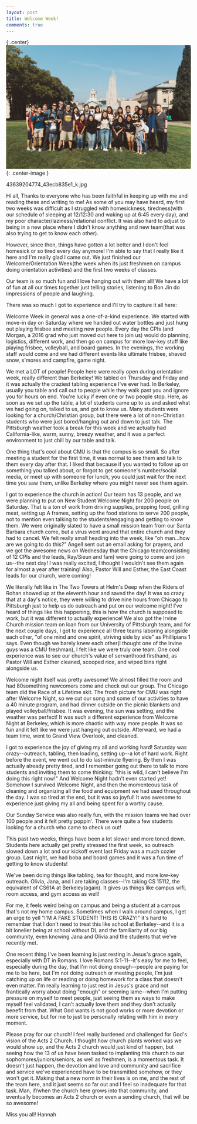 ```yaml
---
layout: post
title: Welcome Week!
comments: true
---
```


{:.center}
![cardinal](/images/bigteam.jpg){: .center-image } 

43639204774_43ecb835e1_k.jpg​


Hi all,
Thanks to everyone who has been faithful in keeping up with me and reading these and writing to me! As some of you may have heard, my first two weeks was difficult as I struggled with homesickness, tiredness(with our schedule of sleeping at 12/12:30 and waking up at 6:45 every day), and my poor character/laziness/relational conflict. It was also hard to adjust to being in a new place where I didn't know anything and new team(that was also trying to get to know each other).

However, since then, things have gotten a lot better and I don't feel homesick or so tired every day anymore! I'm able to say that I really like it here and I'm really glad I came out. We just finished our Welcome/Orientation Week(the week when its just freshmen on campus doing orientation activities) and the first two weeks of classes.

Our team is so much fun and I love hanging out with them all! We have a lot of fun at all our times together just telling stories, listening to Bon Jin do impressions of people and laughing. 

 There was so much I got to experience and I'll try to capture it all  here:

Welcome Week in general was a one-of-a-kind experience. We started with move-in day on Saturday where we handed out water bottles and just hung out playing frisbee and meeting new people. Every day the CPIs (and Morgan, a 2016 grad who just moved out here to join us) would do planning, logistics, different work, and then go on campus for more low-key stuff like playing frisbee, volleyball, and board games. In the evenings, the working staff would come and we had different events like ultimate frisbee, shaved snow, s'mores and campfire, game night. 

We met a LOT of people! People here were really open during orientation week, really different than Berkeley! We tabled on Thursday and Friday and it was actually the craziest tabling experience I've ever had. In Berkeley, usually you table and call out to people while they walk past you and ignore you for hours on end. You're lucky if even one or two people stop. Here, as soon as we set up the table, a lot of students came up to us and asked what we had going on, talked to us, and got to know us. Many students were looking for a church/Christian group, but there were a lot of non-Christian students who were just bored/hanging out and down to just talk. The Pittsburgh weather took a break for this week and we actually had California-like, warm, sunny, breezy weather, and it was a perfect environment to just chill by our table and talk. 

One thing that's cool about CMU is that the campus is so small. So after meeting a student for the first time, it was normal to see them and talk to them every day after that. I liked that because if you wanted to follow up on something you talked about, or forgot to get someone's number/social media, or meet up with someone for lunch, you could just wait for the next time you saw them, unlike Berkeley where you might never see them again. 

I got to experience the church in action! Our team has 13 people, and we were planning to put on New Student Welcome Night for 200 people on Saturday. That is a ton of work from driving supplies, prepping food, grilling meat, setting up A frames, setting up the food stations to serve 200 people, not to mention even talking to the students/engaging and getting to know them. We were originally slated to have a small mission team from our Santa Barbara church come, but a virus went around that entire church and they had to cancel. We felt really small heading into the week, like "oh man...how are we going to do this?" Angell sent out an email asking for prayers, and we got the awesome news on Wednesday that the Chicago team(consisting of 12 CPIs and the leads, Ray/Sieun and fam) were going to come and join us--the next day! I was really excited, I thought I wouldn't see them again for almost a year after training! Also, Pastor Will and Esther, the East Coast leads for our church, were coming!

We literally felt like in The Two Towers at Helm's Deep when the Riders of Rohan showed up at the eleventh hour and saved the day! It was so crazy that at a day's notice, they were willing to drive nine hours from Chicago to Pittsburgh just to help us do outreach and put on our welcome night! I've heard of things like this happening, this is how the church is supposed to work, but it was different to actually experience! We also got the Irvine Church mission team on loan from our University of Pittsburgh team, and for the next couple days, I got to experience all three teams laboring alongside each other, "of one mind and one spirit, striving side by side" as Phillipians 1 says. Even though we barely knew each other(I thought one of the Irvine guys was a CMU freshman), I felt like we were truly one team. One cool experience was to see our church's value of servanthood firsthand, as Pastor Will and Esther cleaned, scooped rice, and wiped bins right alongside us.

Welcome night itself was pretty awesome! We almost filled the room and had 80something newcomers come and check out our group. The Chicago team did the Race of a Lifetime skit. The frosh picture for CMU was right after Welcome Night, so we cut our song and some of our activities to have a 40 minute program, and had dinner outside on the picnic blankets and played volleyball/frisbee. It was evening, the sun was setting, and the weather was perfect! It was such a different experience from Welcome Night at Berkeley, which is more chaotic with way more people. It was so fun and it felt like we were just hanging out outside. Afterward, we had a team time, went to Grand View Overlook, and cleaned.

I got to experience the joy of giving my all and working hard! Saturday was crazy--outreach, tabling, then loading, setting up--a lot of hard work. Right before the event, we went out to do last-minute flyering. By then I was actually already pretty tired, and I remember going out there to talk to more students and inviting them to come thinking: "this is wild, I can't believe I'm doing this right now!" And Welcome Night hadn't even started yet! Somehow I survived Welcome Night, and then the momenteous task of cleaning and organizing all the food and equipment we had used throughout the day. I was so tired at the end, but it was so joyful! It was awesome to experience just giving my all and being spent for a worthy cause.

Our Sunday Service was also really fun, with the mission teams we had over 100 people and it felt pretty poppin'. There were quite a few students looking for a church who came to check us out!

This past two weeks, things have been a lot slower and more toned down. Students here actually get pretty stressed the first week, so outreach slowed down a lot and our kickoff event last Friday was a much cozier group. Last night, we had boba and board games and it was a fun time of getting to know students! 

We've been doing things like tabling, tea for thought, and more low-key outreach. Olivia, Jana, and I are taking classes--I'm taking CS 15112, the equivalent of CS61A at Berkeley(again). It gives us things like campus wifi, room access, and gym access as well!

For me, it feels weird being on campus and being a student at a campus that's not my home campus. Sometimes when I walk around campus, I get an urge to yell "I'M A FAKE STUDENT! THIS IS CRAZY!" it's hard to remember that I don't need to treat this like school at Berkeley--and it is a bit lonelier being at school without DL and the familiarity of our big community, even knowing Jana and Olivia and the students that we've recently met. 

One recent thing I've been learning is just resting in Jesus's grace again, especially with DT in Romans. I love Romans 5:1-11--it's easy for me to feel, especially during the day, that I'm not doing enough--people are paying for me to be here, but I'm not doing outreach or meeting people, I'm just catching up on life or reading or doing homework for a class that doesn't even matter. I'm really learning to just rest in Jesus's grace and not frantically worry about doing "enough" or seeming lame--when I'm putting pressure on myself to meet people, just seeing them as ways to make myself feel validated, I can't actually love them and they don't actually benefit from that. What God wants is not good works or more devotion or more service, but for me to just be personally relating with him in every moment.

Please pray for our church! I feel really burdened and challenged for God's vision of the Acts 2 Church. I thought how church plants worked was we would show up, and the Acts 2 church would just kind of happen, but seeing how the 13 of us have been tasked to implanting this church to our sophomores/juniors/seniors, as well as freshmen, is a momentous task. It doesn't just happen, the devotion and love and community and sacrifice and service we've experienced have to be transmitted somehow, or they won't get it. Making that a new norm in their lives is on me, and the rest of the team here, and it just seems so far out and I feel so inadequate for that task. Man, if/when the church here grows into that community, and eventually becomes an Acts 2 church or even a sending church, that will be so awesome!

Miss you all!
Hannah

